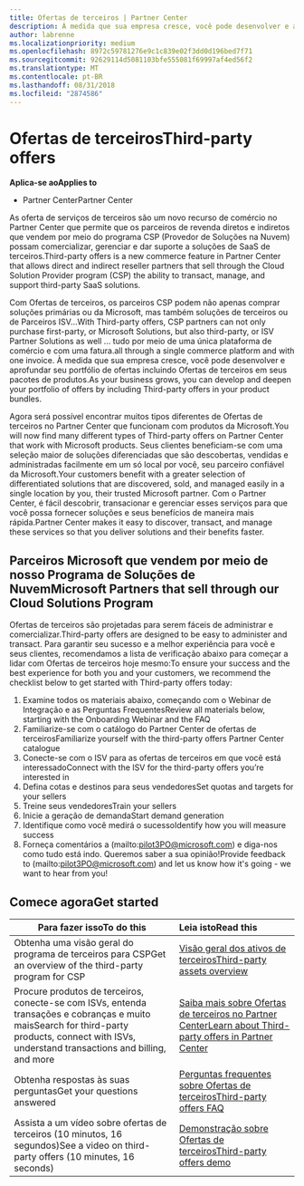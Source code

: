 ```yaml
---
title: Ofertas de terceiros | Partner Center
description: À medida que sua empresa cresce, você pode desenvolver e aprofundar seu portfólio de ofertas incluindo ofertas de terceiros em seus pacotes de produtos.
author: labrenne
ms.localizationpriority: medium
ms.openlocfilehash: 8972c59781276e9c1c839e02f3dd0d196bed7f71
ms.sourcegitcommit: 92629114d5081103bfe555081f69997af4ed56f2
ms.translationtype: MT
ms.contentlocale: pt-BR
ms.lasthandoff: 08/31/2018
ms.locfileid: "2874586"
---
```

# <a name="third-party-offers"></a><span data-ttu-id="7c2e1-103">Ofertas de terceiros</span><span class="sxs-lookup"><span data-stu-id="7c2e1-103">Third-party offers</span></span> 

**<span data-ttu-id="7c2e1-104">Aplica-se ao</span><span class="sxs-lookup"><span data-stu-id="7c2e1-104">Applies to</span></span>**

- <span data-ttu-id="7c2e1-105">Partner Center</span><span class="sxs-lookup"><span data-stu-id="7c2e1-105">Partner Center</span></span>

<span data-ttu-id="7c2e1-106">As oferta de serviços de terceiros são um novo recurso de comércio no Partner Center que permite que os parceiros de revenda diretos e indiretos que vendem por meio do programa CSP (Provedor de Soluções na Nuvem) possam comercializar, gerenciar e dar suporte a soluções de SaaS de terceiros.</span><span class="sxs-lookup"><span data-stu-id="7c2e1-106">Third-party offers is a new commerce feature in Partner Center that allows direct and indirect reseller partners that sell through the Cloud Solution Provider program (CSP) the ability to transact, manage, and support third-party SaaS solutions.</span></span>  

<span data-ttu-id="7c2e1-107">Com Ofertas de terceiros, os parceiros CSP podem não apenas comprar soluções primárias ou da Microsoft, mas também soluções de terceiros ou de Parceiros ISV...</span><span class="sxs-lookup"><span data-stu-id="7c2e1-107">With Third-party offers, CSP partners can not only purchase first-party, or Microsoft Solutions, but also third-party, or ISV Partner Solutions as well …</span></span> <span data-ttu-id="7c2e1-108">tudo por meio de uma única plataforma de comércio e com uma fatura.</span><span class="sxs-lookup"><span data-stu-id="7c2e1-108">all through a single commerce platform and with one invoice.</span></span>  <span data-ttu-id="7c2e1-109">À medida que sua empresa cresce, você pode desenvolver e aprofundar seu portfólio de ofertas incluindo Ofertas de terceiros em seus pacotes de produtos.</span><span class="sxs-lookup"><span data-stu-id="7c2e1-109">As your business grows, you can develop and deepen your portfolio of offers by including Third-party offers in your product bundles.</span></span> 

<span data-ttu-id="7c2e1-110">Agora será possível encontrar muitos tipos diferentes de Ofertas de terceiros no Partner Center que funcionam com produtos da Microsoft.</span><span class="sxs-lookup"><span data-stu-id="7c2e1-110">You will now find many different types of Third-party offers on Partner Center that work with Microsoft products.</span></span> <span data-ttu-id="7c2e1-111">Seus clientes beneficiam-se com uma seleção maior de soluções diferenciadas que são descobertas, vendidas e administradas facilmente em um só local por você, seu parceiro confiável da Microsoft.</span><span class="sxs-lookup"><span data-stu-id="7c2e1-111">Your customers benefit with a greater selection of differentiated solutions that are discovered, sold, and managed easily in a single location by you, their trusted Microsoft partner.</span></span> <span data-ttu-id="7c2e1-112">Com o Partner Center, é fácil descobrir, transacionar e gerenciar esses serviços para que você possa fornecer soluções e seus benefícios de maneira mais rápida.</span><span class="sxs-lookup"><span data-stu-id="7c2e1-112">Partner Center makes it easy to discover, transact, and manage these services so that you deliver solutions and their benefits faster.</span></span>

## <a name="microsoft-partners-that-sell-through-our-cloud-solutions-program"></a><span data-ttu-id="7c2e1-113">Parceiros Microsoft que vendem por meio de nosso Programa de Soluções de Nuvem</span><span class="sxs-lookup"><span data-stu-id="7c2e1-113">Microsoft Partners that sell through our Cloud Solutions Program</span></span>

<span data-ttu-id="7c2e1-114">Ofertas de terceiros são projetadas para serem fáceis de administrar e comercializar.</span><span class="sxs-lookup"><span data-stu-id="7c2e1-114">Third-party offers are designed to be easy to administer and transact.</span></span>  <span data-ttu-id="7c2e1-115">Para garantir seu sucesso e a melhor experiência para você e seus clientes, recomendamos a lista de verificação abaixo para começar a lidar com Ofertas de terceiros hoje mesmo:</span><span class="sxs-lookup"><span data-stu-id="7c2e1-115">To ensure your success and the best experience for both you and your customers, we recommend the checklist below to get started with Third-party offers today:</span></span>

1. <span data-ttu-id="7c2e1-116">Examine todos os materiais abaixo, começando com o Webinar de Integração e as Perguntas Frequentes</span><span class="sxs-lookup"><span data-stu-id="7c2e1-116">Review all materials below, starting with the Onboarding Webinar and the FAQ</span></span>
2. <span data-ttu-id="7c2e1-117">Familiarize-se com o catálogo do Partner Center de ofertas de terceiros</span><span class="sxs-lookup"><span data-stu-id="7c2e1-117">Familiarize yourself with the third-party offers Partner Center catalogue</span></span>
3. <span data-ttu-id="7c2e1-118">Conecte-se com o ISV para as ofertas de terceiros em que você está interessado</span><span class="sxs-lookup"><span data-stu-id="7c2e1-118">Connect with the ISV for the third-party offers you’re interested in</span></span>
4. <span data-ttu-id="7c2e1-119">Defina cotas e destinos para seus vendedores</span><span class="sxs-lookup"><span data-stu-id="7c2e1-119">Set quotas and targets for your sellers</span></span>
5. <span data-ttu-id="7c2e1-120">Treine seus vendedores</span><span class="sxs-lookup"><span data-stu-id="7c2e1-120">Train your sellers</span></span>
6. <span data-ttu-id="7c2e1-121">Inicie a geração de demanda</span><span class="sxs-lookup"><span data-stu-id="7c2e1-121">Start demand generation</span></span>
7. <span data-ttu-id="7c2e1-122">Identifique como você medirá o sucesso</span><span class="sxs-lookup"><span data-stu-id="7c2e1-122">Identify how you will measure success</span></span>
8. <span data-ttu-id="7c2e1-123">Forneça comentários a (mailto:pilot3PO@microsoft.com) e diga-nos como tudo está indo. Queremos saber a sua opinião!</span><span class="sxs-lookup"><span data-stu-id="7c2e1-123">Provide feedback to (mailto:pilot3PO@microsoft.com) and let us know how it's going - we want to hear from you!</span></span>

## <a name="get-started"></a><span data-ttu-id="7c2e1-124">Comece agora</span><span class="sxs-lookup"><span data-stu-id="7c2e1-124">Get started</span></span> 

|**<span data-ttu-id="7c2e1-125">Para fazer isso</span><span class="sxs-lookup"><span data-stu-id="7c2e1-125">To do this</span></span>**   |**<span data-ttu-id="7c2e1-126">Leia isto</span><span class="sxs-lookup"><span data-stu-id="7c2e1-126">Read this</span></span>**   |
|------------------|:--------------------|
|<span data-ttu-id="7c2e1-127">Obtenha uma visão geral do programa de terceiros para CSP</span><span class="sxs-lookup"><span data-stu-id="7c2e1-127">Get an overview of the third-party program for CSP</span></span>  |[<span data-ttu-id="7c2e1-128">Visão geral dos ativos de terceiros</span><span class="sxs-lookup"><span data-stu-id="7c2e1-128">Third-party assets overview</span></span>]( http://assetsprod.microsoft.com/mpn/third-party-offers-overview.pptx)|
|<span data-ttu-id="7c2e1-129">Procure produtos de terceiros, conecte-se com ISVs, entenda transações e cobranças e muito mais</span><span class="sxs-lookup"><span data-stu-id="7c2e1-129">Search for third-party products, connect with ISVs, understand transactions and billing, and more</span></span>| [<span data-ttu-id="7c2e1-130">Saiba mais sobre Ofertas de terceiros no Partner Center</span><span class="sxs-lookup"><span data-stu-id="7c2e1-130">Learn about Third-party offers in Partner Center</span></span>](third-party-help.md) |
|<span data-ttu-id="7c2e1-131">Obtenha respostas às suas perguntas</span><span class="sxs-lookup"><span data-stu-id="7c2e1-131">Get your questions answered</span></span>| [<span data-ttu-id="7c2e1-132">Perguntas frequentes sobre Ofertas de terceiros</span><span class="sxs-lookup"><span data-stu-id="7c2e1-132">Third-party offers FAQ</span></span>](http://assetsprod.microsoft.com/mpn/third-party-offers-faq.docx) |
|<span data-ttu-id="7c2e1-133">Assista a um vídeo sobre ofertas de terceiros (10 minutos, 16 segundos)</span><span class="sxs-lookup"><span data-stu-id="7c2e1-133">See a video on third-party offers (10 minutes, 16 seconds)</span></span>   |[<span data-ttu-id="7c2e1-134">Demonstração sobre Ofertas de terceiros</span><span class="sxs-lookup"><span data-stu-id="7c2e1-134">Third-party offers demo</span></span>](http://assetsprod.microsoft.com/mpn/third-party-offers-demo.wma)|



